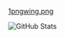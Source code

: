 
<!--![pngwing-com.png](https://i.postimg.cc/rmCLMHjg/1pngwing.png)-->
[1pngwing.png](https://i.postimg.cc/rmCLMHjg/1pngwing.png)
<!--<p align="center">
  <img src="https://i.postimg.cc/TPbJ3SQf/programadoras.jpg" alt="me">
</p>-->

   <!--![me](https://user-images.githubusercontent.com/98347096/219450099-122f3442-cca6-4dff-956f-514616e2ee8b.gif)-->
<!--  [![programadoras.jpg](https://i.postimg.cc/TPbJ3SQf/programadoras.jpg)](https://postimg.cc/WD2k95QH)-->




 ![GitHub Stats](https://github-readme-stats.vercel.app/api?username=pabletefatimarocio)











<!--
**pabletefatimarocio/pabletefatimarocio** is a ✨ _special_ ✨ repository because its `README.md` (this file) appears on your GitHub profile.

Here are some ideas to get you started:

- 🔭 I’m currently working on ...
- 🌱 I’m currently learning ...
- 👯 I’m looking to collaborate on ...
- 🤔 I’m looking for help with ...
- 💬 Ask me about ...
- 📫 How to reach me: ...
- 😄 Pronouns: ...
- ⚡ Fun fact: ...
-->
